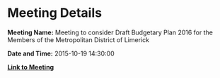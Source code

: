 # Meeting Details

**Meeting Name:** Meeting to consider Draft Budgetary Plan 2016 for the Members of the Metropolitan District of Limerick

**Date and Time:** 2015-10-19 14:30:00

**[Link to Meeting](https://www.limerick.ie/council/whats-on/meeting-consider-draft-budgetary-plan-2016-members-metropolitan-district-limerick)**

